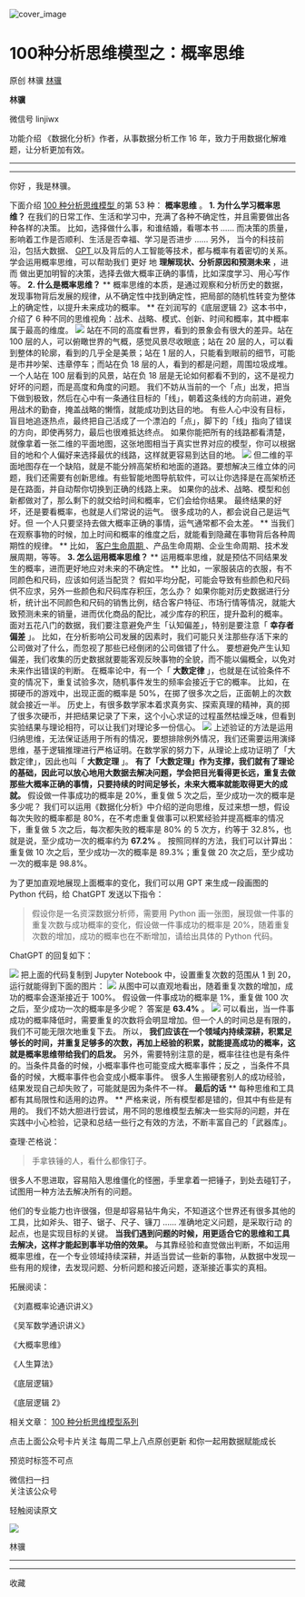 ![cover_image](https://mmbiz.qpic.cn/mmbiz_jpg/giaycic3UNwo3aiaQONdYxuDJ3YGewpiaDqz1Cls2ez0F3rJrSN2prCicnXicGjPUN83ubXiaVSJV0pYRer68VodA2jTQ/0?wx_fmt=jpeg)

#  100种分析思维模型之：概率思维

原创  林骥  [ 林骥 ](javascript:void\(0\);)

**林骥**

微信号  linjiwx

功能介绍  《数据化分析》作者，从事数据分析工作 16 年，致力于用数据化解难题，让分析更加有效。

__ __

__ _ _ _ _

你好  ，我是林骥。  

下面介绍  [ 100 种分析思维模型
](https://mp.weixin.qq.com/mp/appmsgalbum?__biz=MzA4ODE2OTIxMw==&action=getalbum&album_id=1701638273011351554#wechat_redirect)
的第 53 种： **概率思维** 。  **1\. 为什么学习概率思维？**
在我们的日常工作、生活和学习中，充满了各种不确定性，并且需要做出各种各样的决策。  比如，选择做什么事，和谁结婚，看哪本书 ……
而决策的质量，影响着工作是否顺利、生活是否幸福、学习是否进步 ……  另外，  当今的科技前沿，包括大数据、  [ GPT
](https://mp.weixin.qq.com/s?__biz=MzA4ODE2OTIxMw==&mid=2653481745&idx=1&sn=100d8717c3a4a973871dd104e18a03ba&scene=21#wechat_redirect)
以及背后的人工智能等技术，都与概率有着密切的关系。  学会运用概率思维，可以帮助我们  更好  地  **理解现状、分析原因和预测未来** ，进而
做出更加明智的决策，选择去做大概率正确的事情，比如深度学习、用心写作等。  **2\. 什么是概率思维？** **
概率思维的本质，是通过观察和分析历史的数据，发现事物背后发展的规律，从不确定性中找到确定性，把局部的随机性转变为整体上的确定性，以提升未来成功的概率。
** 在刘润写的《底层逻辑 2》这本书中，介绍了 6 种不同的思维视角：战术、战略、模式、创新、时间和概率，其中概率属于最高的维度。
![](https://mmbiz.qpic.cn/mmbiz_png/giaycic3UNwo3aiaQONdYxuDJ3YGewpiaDqzyZwcPiceqQG4icQUt61iawXfoqTlmiagkYXBmqzuNfGmtT01sCRsVSN8hg/640?wx_fmt=png)
站在不同的高度看世界，看到的景象会有很大的差异。站在 100 层的人，可以俯瞰世界的气概，感觉风景尽收眼底；站在 20
层的人，可以看到整体的轮廓，看到的几乎全是美景；站在 1 层的人，只能看到眼前的细节，可能是市井吵架、违章停车；而站在负 18
层的人，看到的都是问题，周围垃圾成堆。  一个人站在 100 层看到的风景，站在负 18
层是无论如何都看不到的，这不是视力好坏的问题，而是高度和角度的问题。
我们不妨从当前的一个「点」出发，把当下做到极致，然后在心中有一条通往目标的「线」，朝着这条线的方向前进，避免用战术的勤奋，掩盖战略的懒惰，就能成功到达目的地。
有些人心中没有目标，盲目地追逐热点，最终把自己活成了一个漂泊的「点」，脚下的「线」指向了错误的方向，即使再努力，最后也很难抵达终点。
如果你能把所有的线路都看清楚，就像拿着一张二维的平面地图，这张地图相当于真实世界对应的模型，你可以根据目的地和个人偏好来选择最优的线路，这样就更容易到达目的地。
![](https://mmbiz.qpic.cn/mmbiz_png/giaycic3UNwo3aiaQONdYxuDJ3YGewpiaDqzd8j6l96xibIRK2KAC6y6uTFMsM50B7EaNyJibx39yqRFMLCkccRbGsGA/640?wx_fmt=png)
但二维的平面地图存在一个缺陷，就是不能分辨高架桥和地面的道路。要想解决三维立体的问题，我们还需要有创新思维。有些智能地图导航软件，可以让你选择是在高架桥还是在路面，并自动帮你切换到正确的线路上来。
如果你的战术、战略、模型和创新都做对了，那么剩下的就交给时间和概率，它们会给你结果。  最终结果的好坏，还是要看概率，也就是人们常说的运气。
很多成功的人，都会说自己是运气好。但  一个人只要坚持去做大概率正确的事情，运气通常都不会太差。  **
当我们在观察事物的时候，加上时间和概率的维度之后，就能看到隐藏在事物背后各种周期性的规律。  ** 比如，  [ 客户生命周期
](https://mp.weixin.qq.com/s?__biz=MzA4ODE2OTIxMw==&mid=2653478327&idx=1&sn=4bd1bb87e2d06bf6089fb29ce6b80b8e&scene=21#wechat_redirect)
、产品生命周期、企业生命周期、技术发展周期，等等。  **3\. 怎么运用概率思维？** **
运用概率思维，就是预估不同结果发生的概率，进而更好地应对未来的不确定性。  ** 比如，一家服装店的衣服，有不同颜色和尺码，应该如何适当配货？
假如平均分配，可能会导致有些颜色和尺码供不应求，另外一些颜色和尺码库存积压，怎么办？
如果你能对历史数据进行分析，统计出不同颜色和尺码的销售比例，结合客户特征、市场行情等情况，就能大致预测未来的销量，进而优化商品的配比，减少库存的积压，提升盈利的概率。
面对五花八门的数据，我们要注意避免产生「认知偏差」，特别是要注意「 **幸存者偏差** 」。
比如，在分析影响公司发展的因素时，我们可能只关注那些存活下来的公司做对了什么，而忽视了那些已经倒闭的公司做错了什么。
要想避免产生认知偏差，我们收集的历史数据就要能客观反映事物的全貌，而不能以偏概全，以免对未来作出错误的判断。  在概率论中，有一个「 **大数定律**
」，也就是在试验条件不变的情况下，重复试验多次，随机事件发生的频率会接近于它的概率。  比如，在掷硬币的游戏中，出现正面的概率是
50%，在掷了很多次之后，正面朝上的次数就会接近一半。
历史上，有很多数学家本着求真务实、探索真理的精神，真的掷了很多次硬币，并把结果记录了下来，这个小心求证的过程虽然枯燥乏味，但看到实验结果与理论相符，可以让我们对理论多一份信心。
![](https://mmbiz.qpic.cn/mmbiz_png/giaycic3UNwo3aiaQONdYxuDJ3YGewpiaDqzk3S5Uzh0icFzpkSGpElptmsm8TNv2UyJZgsXcicmLdNbapM1zM33b0Yw/640?wx_fmt=png)
上述验证的方法是运用归纳思维，无法保证适用于所有的情况，要想排除例外情况，我们还需要运用演绎思维，基于逻辑推理进行严格证明。在数学家的努力下，从理论上成功证明了「大数定律」，因此也叫「
**大数定理** 」。
**有了「大数定理」作为支撑，我们就有了理论的基础，因此可以放心地用大数据去解决问题，学会把目光看得更长远，重复去做那些大概率正确的事情，只要持续的时间足够长，未来大概率就能取得更大的成就。**
假设做一件事成功的概率是 20%，重复做 5 次之后，至少成功一次的概率是多少呢？
我们可以运用《数据化分析》中介绍的逆向思维，反过来想一想，假设每次失败的概率都是 80%，在不考虑重复做事可以积累经验并提高概率的情况下，重复做 5
次之后，每次都失败的概率是 80% 的 5 次方，约等于 32.8%，也就是说，至少成功一次的概率约为 **67.2%** 。
按照同样的方法，我们可以计算出：重复做 10 次之后，至少成功一次的概率是 89.3%；重复做 20 次之后，至少成功一次的概率是 98.8%。

为了更加直观地展现上面概率的变化，我们可以用  GPT  来生成一段画图的 Python 代码，给 ChatGPT 发送以下指令：

> 假设你是一名资深数据分析师，需要用 Python 画一张图，展现做一件事的重复次数与成功概率的变化，假设做一件事成功的概率是
> 20%，随着重复次数的增加，成功的概率也在不断增加，请给出具体的 Python 代码。

ChatGPT 的回复如下：

![](https://mmbiz.qpic.cn/mmbiz_png/giaycic3UNwo3aiaQONdYxuDJ3YGewpiaDqzWsENQgvSkFpz4a4xxegJXVw6tUXWtnPiaQicIHX4IBzU7Bk9iaOmmicN9Q/640?wx_fmt=png)
把上面的代码复制到 Jupyter Notebook 中，设置重复次数的范围从 1 到 20，运行就能得到下面的图片：
![](https://mmbiz.qpic.cn/mmbiz_png/giaycic3UNwo3aiaQONdYxuDJ3YGewpiaDqzias94YdaGnUDyx0GJqSAQHNCGDkfR4BQYvf5VxGtNys31jbm9QJA6DQ/640?wx_fmt=png)
从图中可以直观地看出，随着重复次数的增加，成功的概率会逐渐接近于 100%。  假设做一件事成功的概率是 1%，重复做 100
次之后，至少成功一次的概率是多少呢？  答案是 **63.4%** 。
![](https://mmbiz.qpic.cn/mmbiz_png/giaycic3UNwo3aiaQONdYxuDJ3YGewpiaDqz9vric5ia39Ticu1bgaX4xUoniaMQ2CNOpsxXeibaxNiand7yVMRfbX8c6mGA/640?wx_fmt=png)
可以看出，当一件事成功的概率降低时，需要重复的次数将会明显增加。但一个人的时间总是有限的，我们不可能无限次地重复下去。  所以，
**我们应该在一个领域内持续深耕，积累足够长的时间，并重复足够多的次数，再加上经验的积累，就能提高成功的概率，这就是概率思维带给我们的启发。**
另外，需要特别注意的是，概率往往也是有条件的。当条件具备的时候，小概率事件也可能变成大概率事件；反之  ，当条件不具备的时候，大概率事件也会变成小概率事件。
很多人生搬硬套别人的成功经验，结果发现自己却失败了，可能就是因为条件不一样。  **最后的话** ** 每种思维和工具都有其局限性和适用的边界。  **
严格来说，所有模型都是错的，但其中有些是有用的。
我们不妨大胆进行尝试，用不同的思维模型去解决一些实际的问题，并在实践中小心检验，记录和总结一些行之有效的方法，不断丰富自己的「武器库」。

查理·芒格说：

> 手拿铁锤的人，看什么都像钉子。

很多人不思进取，容易陷入思维僵化的怪圈，手里拿着一把锤子，到处去碰钉子，试图用一种方法去解决所有的问题。

他们的专业能力也许很强，但是却容易钻牛角尖，不知道这个世界还有很多其他的工具，比如斧头、钳子、锯子、尺子、镰刀 ……  准确地定义问题，是采取行动
的起点，也是实现目标的关键。  **当我们遇到问题的时候，用更适合它的思维和工具去解决，这样才能起到事半功倍的效果。**
与其靠经验和直觉做出判断，不如运用概率思维，在一个专业领域持续深耕，并适当尝试一些新的事物，从数据中发现一些有用的规律，去发现问题、分析问题和接近问题，逐渐接近事实的真相。

拓展阅读：

《刘嘉概率论通识讲义》

《吴军数学通识讲义》

《大概率思维》

《人生算法》

《底层逻辑》

《底层逻辑 2》

相关文章： [ 100 种分析思维模型系列
](https://mp.weixin.qq.com/mp/appmsgalbum?__biz=MzA4ODE2OTIxMw==&action=getalbum&album_id=1701638273011351554#wechat_redirect)

点击上面公众号卡片关注  每周二早上八点原创更新  和你一起用数据赋能成长

预览时标签不可点

微信扫一扫  
关注该公众号



轻触阅读原文

![](http://mmbiz.qpic.cn/mmbiz_png/giaycic3UNwo3rBmMJ1emiaHxRCj3Om1wuZZCsgHvFSR3sVQrPsicIlRiaGUicJD8KCZibrmu0FzGBc6aBzfBz3HLIeDA/0?wx_fmt=png)

林骥







****



****



  收藏

